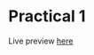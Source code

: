# Practical 1

Live preview [here](https://ravitej2005.github.io/HTML_CSS_Practicals/Practical%203/)
